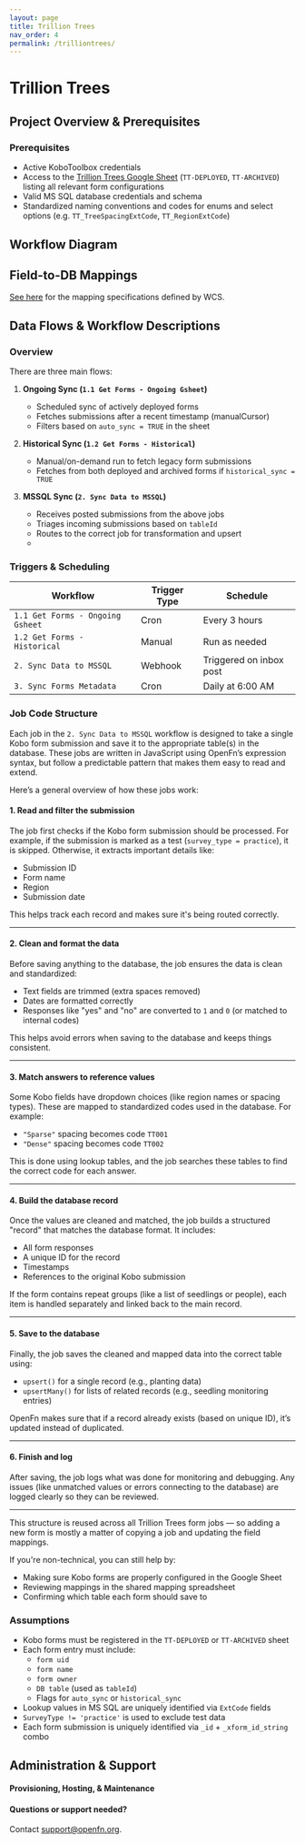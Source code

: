 ```yaml
---
layout: page
title: Trillion Trees
nav_order: 4
permalink: /trilliontrees/
---
```


# Trillion Trees

## Project Overview & Prerequisites
### Prerequisites

- Active KoboToolbox credentials
- Access to the [Trillion Trees Google Sheet](https://docs.google.com/spreadsheets/d/1infud5dFH-ogEIYUPmlSb9PSld_xftQs0i5HtdhHTas/edit?gid=847779889#gid=847779889) (`TT-DEPLOYED`, `TT-ARCHIVED`) listing all relevant form configurations
- Valid MS SQL database credentials and schema
- Standardized naming conventions and codes for enums and select options (e.g. `TT_TreeSpacingExtCode`, `TT_RegionExtCode`)

## Workflow Diagram

## Field-to-DB Mappings

[See here](https://docs.google.com/spreadsheets/d/17DLdsUCS3wincSlHD07lrgR7vOIYQEhDmrg2EtZbwCo/edit?gid=570142397#gid=570142397) for the mapping specifications defined by WCS.

## Data Flows & Workflow Descriptions
###  Overview

There are three main flows:

1. **Ongoing Sync (`1.1 Get Forms - Ongoing Gsheet`)**  
   - Scheduled sync of actively deployed forms  
   - Fetches submissions after a recent timestamp (manualCursor)  
   - Filters based on `auto_sync = TRUE` in the sheet

2. **Historical Sync (`1.2 Get Forms - Historical`)**  
   - Manual/on-demand run to fetch legacy form submissions  
   - Fetches from both deployed and archived forms if `historical_sync = TRUE`

3. **MSSQL Sync (`2. Sync Data to MSSQL`)**  
   - Receives posted submissions from the above jobs  
   - Triages incoming submissions based on `tableId`  
   - Routes to the correct job for transformation and upsert
   - 
### Triggers & Scheduling

| Workflow                         | Trigger Type | Schedule           |
|----------------------------------|--------------|--------------------|
| `1.1 Get Forms - Ongoing Gsheet` | Cron         | Every 3 hours      |
| `1.2 Get Forms - Historical`     | Manual       | Run as needed      |
| `2. Sync Data to MSSQL`          | Webhook      | Triggered on inbox post |
| `3. Sync Forms Metadata`         | Cron         | Daily at 6:00 AM   |

### Job Code Structure

Each job in the `2. Sync Data to MSSQL` workflow is designed to take a single Kobo form submission and save it to the appropriate table(s) in the database. These jobs are written in JavaScript using OpenFn’s expression syntax, but follow a predictable pattern that makes them easy to read and extend.

Here’s a general overview of how these jobs work:

#### 1. Read and filter the submission

The job first checks if the Kobo form submission should be processed. For example, if the submission is marked as a test (`survey_type = practice`), it is skipped. Otherwise, it extracts important details like:
- Submission ID
- Form name
- Region
- Submission date

This helps track each record and makes sure it's being routed correctly.

---

#### 2. Clean and format the data

Before saving anything to the database, the job ensures the data is clean and standardized:
- Text fields are trimmed (extra spaces removed)
- Dates are formatted correctly
- Responses like "yes" and "no" are converted to `1` and `0` (or matched to internal codes)

This helps avoid errors when saving to the database and keeps things consistent.

---

#### 3. Match answers to reference values

Some Kobo fields have dropdown choices (like region names or spacing types). These are mapped to standardized codes used in the database. For example:
- `"Sparse"` spacing becomes code `TT001`
- `"Dense"` spacing becomes code `TT002`

This is done using lookup tables, and the job searches these tables to find the correct code for each answer.

---

#### 4. Build the database record

Once the values are cleaned and matched, the job builds a structured "record" that matches the database format. It includes:
- All form responses
- A unique ID for the record
- Timestamps
- References to the original Kobo submission

If the form contains repeat groups (like a list of seedlings or people), each item is handled separately and linked back to the main record.

---

#### 5. Save to the database

Finally, the job saves the cleaned and mapped data into the correct table using:
- `upsert()` for a single record (e.g., planting data)
- `upsertMany()` for lists of related records (e.g., seedling monitoring entries)

OpenFn makes sure that if a record already exists (based on unique ID), it’s updated instead of duplicated.

---

#### 6. Finish and log

After saving, the job logs what was done for monitoring and debugging. Any issues (like unmatched values or errors connecting to the database) are logged clearly so they can be reviewed.

---

This structure is reused across all Trillion Trees form jobs — so adding a new form is mostly a matter of copying a job and updating the field mappings.

If you're non-technical, you can still help by:
- Making sure Kobo forms are properly configured in the Google Sheet
- Reviewing mappings in the shared mapping spreadsheet
- Confirming which table each form should save to


### Assumptions

- Kobo forms must be registered in the `TT-DEPLOYED` or `TT-ARCHIVED` sheet  
- Each form entry must include:
  - `form uid`  
  - `form name`  
  - `form owner`  
  - `DB table` (used as `tableId`)  
  - Flags for `auto_sync` or `historical_sync`  
- Lookup values in MS SQL are uniquely identified via `ExtCode` fields  
- `SurveyType != 'practice'` is used to exclude test data  
- Each form submission is uniquely identified via `_id` + `_xform_id_string` combo
  
## Administration & Support

#### Provisioning, Hosting, & Maintenance

####  Questions or support needed?
Contact support@openfn.org. 

